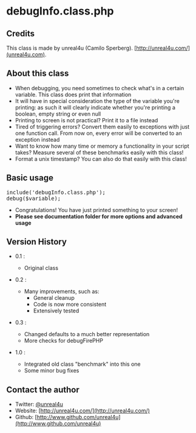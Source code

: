 debugInfo.class.php
======

Credits
--------

This class is made by unreal4u (Camilo Sperberg). [http://unreal4u.com/](unreal4u.com).

About this class
--------

* When debugging, you need sometimes to check what's in a certain variable. This class does print that information
* It will have in special consideration the type of the variable you're printing: as such it will clearly indicate whether you're printing a boolean, empty string or even null
* Printing to screen is not practical? Print it to a file instead
* Tired of triggering errors? Convert them easily to exceptions with just one function call. From now on, every error will be converted to an exception instead
* Want to know how many time or memory a functionality in your script takes? Measure several of these benchmarks easily with this class!
* Format a unix timestamp? You can also do that easily with this class!

Basic usage
----------

<pre>include('debugInfo.class.php');
debug($variable);
</pre>

* Congratulations! You have just printed something to your screen!
* **Please see documentation folder for more options and advanced usage**

Version History
----------

* 0.1 : 
    * Original class

* 0.2 : 
    * Many improvements, such as:
        * General cleanup
        * Code is now more consistent
        * Extensively tested
* 0.3 :
    * Changed defaults to a much better representation
    * More checks for debugFirePHP
* 1.0 :
    * Integrated old class "benchmark" into this one
    * Some minor bug fixes

Contact the author
-------

* Twitter: [@unreal4u](http://twitter.com/unreal4u)
* Website: [http://unreal4u.com/](http://unreal4u.com/)
* Github:  [http://www.github.com/unreal4u](http://www.github.com/unreal4u)
